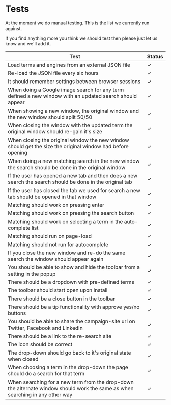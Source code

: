 # Tests

At the moment we do manual testing.
This is the list we currently run against.

If you find anything more you think we should test then please just let us know and we'll add it.


| Test | Status |
|-------------------------------------------------------------------------------------------------------------------------------|--------|
| Load terms and engines from an external JSON file | ✓ |
| Re-load the JSON file every six hours | ✓ |
| It should remember settings between browser sessions | ✓ |
| When doing a Google image search for any term defined a new window with an updated search should appear | ✓ |
| When showing a new window, the original window and the new window should split 50/50 | ✓ |
| When closing the window with the updated term the original window should re-gain it's size | ✓ |
| When closing the original window the new window should get the size the original window had before opening | ✓ |
| When doing a new matching search in the new window the search should be done in the original window | ✓ |
| If the user has opened a new tab and then does a new search the search should be done in the original tab | ✓ |
| If the user has closed the tab we used for search a new tab should be opened in that window | ✓ |
| Matching should work on pressing enter | ✓ |
| Matching should work on pressing the search button | ✓ |
| Matching should work on selecting a term in the auto-complete list | ✓ |
| Matching should run on page-load | ✓ |
| Matching should not run for autocomplete | ✓ |
| If you close the new window and re-do the same search the window should appear again | ✓ |
| You should be able to show and hide the toolbar from a setting in the popup | ✓ |
| There should be a dropdown with pre-defined terms | ✓ |
| The toolbar should start open upon install | ✓ |
| There should be a close button in the toolbar | ✓ |
| There should be a tip functionality with approve yes/no buttons | ✓ |
| You should be able to share the campaign-site url on Twitter, Facebook and LinkedIn | ✓ |
| There should be a link to the re-search site | ✓ |
| The icon should be correct | ✓ |
| The drop-down should go back to it's original state when closed | ✓ |
| When choosing a term in the drop-down the page should do a search for that term | ✓ |
| When searching for a new term from the drop-down the alternate window should work the same as when searching in any other way | ✓ |
